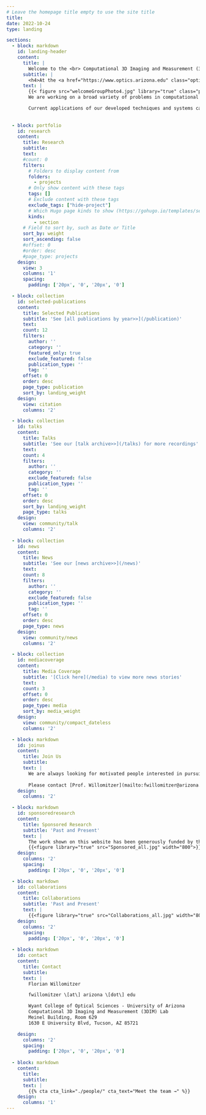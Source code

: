 ```yaml
---
# Leave the homepage title empty to use the site title
title:
date: 2022-10-24
type: landing

sections:
  - block: markdown
    id: landing-header
    content:
      title: |
        Welcome to the <br> Computational 3D Imaging and Measurement (3DIM) Lab!
      subtitle: |
        <h4>At the <a href="https://www.optics.arizona.edu" class="optics-label-hero">Wyant College of Optical Sciences</a> - University of Arizona</h4> <h3>Lab Director:  <a href="https://3dim.optics.arizona.edu/author/florian-willomitzer">Prof. Florian Willomitzer </a></h3>
      text: |
        {{< figure src="welcomeGroupPhoto4.jpg" library="true" class="project-section-wrap-image" width="700px" max_width="50%">}}
        We are working on a broad variety of problems in computational imaging, optical 3d metrology, and quantitative vision. Our research combines teachings from physical optics, image and signal processing,  computer vision, and information theory. Our goal is to invent, develop, and build the next generation of 2D/3D computational imaging and display devices that overcome traditional limitations (e.g., in resolution, dynamic range, speed) to “make the unseen visible”.  These instruments and the underlying principles will represent key technologies to foster transformational technical changes in the next decades.  

        Current applications of our developed techniques and systems can be found in medicine, VR/AR/MR, robotics, industrial inspection, remote sensing, automotive sensing, metrology, forensics, or cultural heritage preservation. Our present research includes novel methods to [image hidden objects through scattering media or around corners](/projects/swi/),  [unconventional methods for precise VR eye tracking](/projects/eyetracking/), high-resolution holographic displays, and the implementation of high-precision metrology methods in [low-cost mobile handheld devices](projects/artculturalheritage/). Moreover, we develop novel time-of-flight and structured light techniques for [industrial inspection](/projects/industrialinspection/) and [medical imaging](/projects/medical3dimaging/) working at depth resolutions in the 100μm-range.
        
  
  - block: portfolio
    id: research
    content:
      title: Research
      subtitle:
      text:
      #count: 0
      filters:
        # Folders to display content from
        folders:
          - projects
        # Only show content with these tags
        tags: []
        # Exclude content with these tags
        exclude_tags: ["hide-project"]
        # Which Hugo page kinds to show (https://gohugo.io/templates/section-templates/#page-kinds)
        kinds:
          - section
      # Field to sort by, such as Date or Title
      sort_by: weight
      sort_ascending: false
      #offset: 0
      #order: desc
      #page_type: projects
    design:
      view: 3
      columns: '1'
      spacing:
        padding: ['20px', '0', '20px', '0']

  - block: collection
    id: selected-publications
    content:
      title: Selected Publications
      subtitle: 'See [all publications by year>>](/publication)'
      text:
      count: 12
      filters:
        author: ''
        category: ''
        featured_only: true
        exclude_featured: false
        publication_type: ''
        tag: ''
      offset: 0
      order: desc
      page_type: publication
      sort_by: landing_weight
    design:
      view: citation
      columns: '2'

  - block: collection
    id: talks
    content:
      title: Talks
      subtitle: 'See our [talk archive>>](/talks) for more recordings'
      text:
      count: 4
      filters:
        author: ''
        category: ''
        exclude_featured: false
        publication_type: ''
        tag: ''
      offset: 0
      order: desc
      sort_by: landing_weight
      page_type: talks
    design:
      view: community/talk
      columns: '2'
      
  - block: collection
    id: news
    content:
      title: News
      subtitle: 'See our [news archive>>](/news)'
      text:
      count: 8
      filters:
        author: ''
        category: ''
        exclude_featured: false
        publication_type: ''
        tag: ''
      offset: 0
      order: desc
      page_type: news
    design:
      view: community/news
      columns: '2'

  - block: collection
    id: mediacoverage
    content:
      title: Media Coverage
      subtitle: '[Click here](/media) to view more news stories'
      text: 
      count: 3
      offset: 0
      order: desc
      page_type: media
      sort_by: media_weight
    design:
      view: community/compact_dateless
      columns: '2'

  - block: markdown
    id: joinus
    content:
      title: Join Us
      subtitle:
      text: |
        We are always looking for motivated people interested in pursuing a research project or thesis in our lab. Prospective Students or Postdocs should have a background in Optics, Computer Science, Image and Signal Processing, or similar disciplines.
        
        Please contact [Prof. Willomitzer](mailto:fwillomitzer@arizona.edu) if you are interested.
    design:
      columns: '2'

  - block: markdown
    id: sponsoredresearch
    content:
      title: Sponsored Research
      subtitle: 'Past and Present'
      text: |
        The work shown on this website has been generously funded by the agencies and industry partners listed below. Prof. Willomitzer was directly awarded funding as Principal Investigator (PI) or Co-Principal Investigator (Co-PI) from NSF, OPTICA, Meta, Texas Instruments, NCMS, NEH, and MAGNA.
        {{<figure library="true" src="Sponsored_all.jpg" width="800">}}  
    design:
      columns: '2'
      spacing:
        padding: ['20px', '0', '20px', '0']

  - block: markdown
    id: collaborations
    content:
      title: Collaborations
      subtitle: 'Past and Present'
      text: |
        {{<figure library="true" src="Collaborations_all.jpg" width="800">}}  
    design:
      columns: '2'
      spacing:
        padding: ['20px', '0', '20px', '0']
  
  - block: markdown
    id: contact
    content:
      title: Contact
      subtitle:
      text: |
        Florian Willomitzer

        fwillomitzer \[at\] arizona \[dot\] edu

        Wyant College of Optical Sciences - University of Arizona
        Computational 3D Imaging and Measurement (3DIM) Lab
        Meinel Building, Room 629
        1630 E University Blvd, Tucson, AZ 85721

    design:
      columns: '2'
      spacing:
        padding: ['20px', '0', '20px', '0']
  
  - block: markdown
    content:
      title:
      subtitle:
      text: |
        {{% cta cta_link="./people/" cta_text="Meet the team →" %}}
    design:
      columns: '1'
---
```

